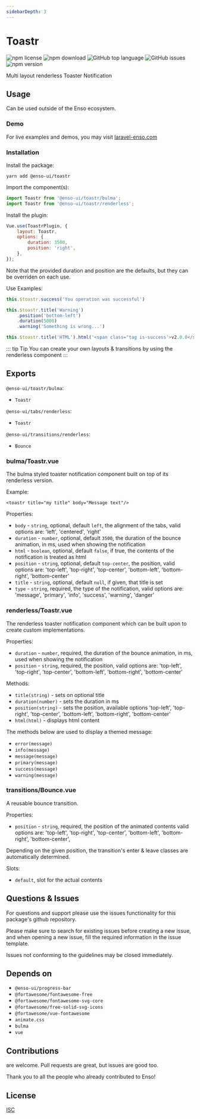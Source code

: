 ```yaml
---
sidebarDepth: 3
---
```


# Toastr

![npm license](https://img.shields.io/npm/l/@enso-ui/toastr.svg) 
![npm download](https://img.shields.io/npm/dm/@enso-ui/toastr.svg) 
![GitHub top language](https://img.shields.io/github/languages/top/enso-ui/toastr.svg) 
![GitHub issues](https://img.shields.io/github/issues/enso-ui/toastr.svg) 
![npm version](https://img.shields.io/npm/v/@enso-ui/toastr.svg) 

Multi layout renderless Toaster Notification

## Usage
Can be used outside of the Enso ecosystem.

### Demo

For live examples and demos, you may visit [laravel-enso.com](https://www.laravel-enso.com)

### Installation

Install the package:
```
yarn add @enso-ui/toastr
```
Import the component(s):
```js
import Toastr from '@enso-ui/toastr/bulma';
import Toastr from '@enso-ui/toastr/renderless';
```

Install the plugin:
```js
Vue.use(ToastrPlugin, {
    layout: Toastr,
    options: {
        duration: 3500,
        position: 'right',
    },
});
```

Note that the provided duration and position are the defaults, but they can be overriden on each use.

Use Examples:

```js
this.$toastr.success('You operation was successful')
```

```js
this.$toastr.title('Warning')
    .position('bottom-left')
    .duration(5000)
    .warning('Something is wrong...')
```

```js
this.$toastr.title('HTML').html('<span class="tag is-success'>v2.0.0</span>`)
```

::: tip Tip
You can create your own layouts & transitions by using the renderless component
:::

## Exports

`@enso-ui/toastr/bulma`:
- `Toastr`

`@enso-ui/tabs/renderless`:
- `Toastr`

`@enso-ui/transitions/renderless`:
- `Bounce`

### bulma/Toastr.vue

The bulma styled toaster notification component built on top of its renderless version.

Example:
```vue
<toastr title="my title" body="Message text"/>
```

Properties:
- `body` - `string`, optional, default `left`, the alignment of the tabs, valid options are: 'left', 'centered', 'right'
- `duration` - `number`, optional, default `3500`, the duration of the bounce animation, in ms, used when showing the notification
- `html` - `boolean`, optional, default `false`, if true, the contents of the notification is treated as html 
- `position` - `string`, optional, default `top-center`, the position, 
valid options are: 'top-left', 'top-right', 'top-center', 'bottom-left', 'bottom-right', 'bottom-center'
- `title` - `string`, optional, default `null`, if given, that title is set 
- `type` - `string`, required, the type of the notification, 
valid options are: 'message', 'primary', 'info', 'success', 'warning', 'danger'

### renderless/Toastr.vue

The renderless toaster notification component which can be built upon to create custom implementations.

Properties:
- `duration` - `number`, required, the duration of the bounce animation, in ms, used when showing the notification
- `position` - `string`, required, the position, 
valid options are: 'top-left', 'top-right', 'top-center', 'bottom-left', 'bottom-right', 'bottom-center'

Methods:
- `title(string)` - sets on optional title
- `duration(number)` - sets the duration in ms
- `position(string)` - sets the position, available options 'top-left', 'top-right', 'top-center', 'bottom-left', 'bottom-right', 'bottom-center' 
- `html(html)` - displays html content

The methods below are used to display a themed message:
- `error(message)`
- `info(message)`
- `message(message)`
- `primary(message)`
- `success(message)`
- `warning(message)`

### transitions/Bounce.vue

A reusable bounce transition.

Properties:
- `position` - `string`, required, the position of the animated contents 
valid options are: 'top-left', 'top-right', 'top-center', 'bottom-left', 'bottom-right', 'bottom-center',

Depending on the given position, the transition's enter & leave classes are automatically determined.

Slots:
- `default`, slot for the actual contents

## Questions & Issues

For questions and support please use the issues functionality
for this package's github repository.

Please make sure to search for existing issues before creating a new issue,
and when opening a new issue, fill the required information in the issue template.

Issues not conforming to the guidelines may be closed immediately.

## Depends on

- `@enso-ui/progress-bar`
- `@fortawesome/fontawesome-free`
- `@fortawesome/fontawesome-svg-core`
- `@fortawesome/free-solid-svg-icons`
- `@fortawesome/vue-fontawesome`
- `animate.css`
- `bulma`
- `vue`

## Contributions

are welcome. Pull requests are great, but issues are good too.

Thank you to all the people who already contributed to Enso!

## License

[ISC](https://opensource.org/licenses/ISC)
